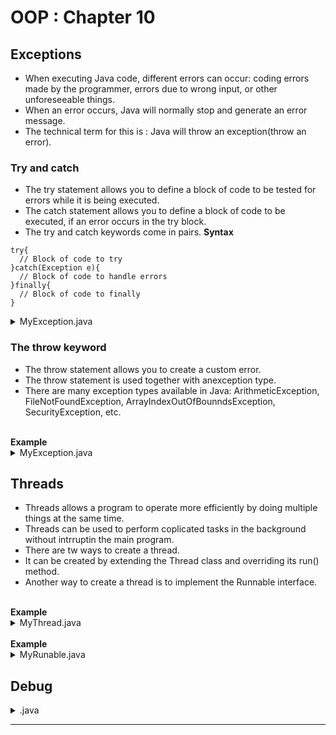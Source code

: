 # OOP : Chapter 10

## Exceptions
* When executing Java code, different errors can occur: coding errors made by the programmer, errors due to wrong input, or other unforeseeable things.
* When an error occurs, Java will normally stop and generate an error message.
* The technical term for this is : Java will throw an exception(throw an error).

### Try and catch
* The try statement allows you to define a block of code to be tested for errors while it is being executed.
* The catch statement allows you to define a block of code to be executed, if an error occurs in the try block.
* The try and catch keywords come in pairs.
<b>Syntax</b>
```
try{
  // Block of code to try
}catch(Exception e){
  // Block of code to handle errors
}finally{
  // Block of code to finally
}
```

<details>
<summary>MyException.java</summary>

```java
package th.go.dsd.app;

public class MyException {
    public static void main(String[] args) {
      try{
          int[] myNumbers = {1, 2, 3};
          System.out.println(myNumbers[10]);
      }catch(IndexOutOfBoundException ie){
        System.out.println("Index error");
      }catch (Exception e) {
          e.printStackTrace();
          System.out.println("Error !!!");
      }finally{
          System.out.println("Final Step");
      }
    }    
}
```
</details>


### The throw keyword
* The throw statement allows you to create a custom error.
* The throw statement is used together with anexception type.
* There are many exception types available in Java: ArithmeticException, FileNotFoundException, ArrayIndexOutOfBounndsException, SecurityException, etc.
</br>
<b>Example</b>

<details>
<summary>MyException.java</summary>

```java
package th.go.dsd.app;

public class MyException {
    void checkAge(int age){
        if(age < 18){
            throw new ArithmeticException("Access denied");
        }else{
            System.out.println("Access granted");
        }
    }
    public static void main(String[] args) {
        try{
            MyException my = new MyException();
            my.checkAge(15);
        }catch(ArithmeticException e){
            e.printStackTrace();
        }
    }    
}
```
</details>

## Threads
* Threads allows a program to operate more efficiently by doing multiple things at the same time.
* Threads can be used to perform coplicated tasks in the background without intrruptin the main program.
* There are tw ways to create a thread.
* It can be created by extending the Thread class and overriding its run() method.
* Another way to create a thread is to implement the Runnable interface.
</br>
<b>Example</b>

<details>
<summary>MyThread.java</summary>

```java
package th.go.dsd.util;

public class MyThread extends Thread{
    public static void main(String[] args) {
        MyThread t = new MyThread();
        t.start();
        System.out.println("In main method");
    }

    @Override
    public void run(){
        try{
            Thread.sleep(1000);
            System.out.println("In thread run method");
        }catch(Exception e){
            System.out.println("Error");
        }
    }
}
```
</details>

</br>
<b>Example</b>

<details>
<summary>MyRunable.java</summary>

```java
package th.go.dsd.util;

public class MyRunable implements Runnable{

    @Override
    public void run() {
        try{
            Thread.sleep(2000);
            System.out.println("In run method");
        }catch(Exception e){
            System.out.println("Error");
        }
    }

    public static void main(String[] args) {
        MyRunable myrun = new MyRunable();
        Thread thread = new Thread(myrun);
        thread.start();
        System.out.println("In main method");
    }
}
```
</details>

## Debug

<details>
<summary>.java</summary>

```java
package th.go.dsd.util;

public class MyCare {
    public static void main(String[] args) {
        Car c = new Car();
        c.setModelName("Ford");
        c.getInfo();
        Truck t = new Truck();
        t.getInfo();
    }
}
```
</details>

---